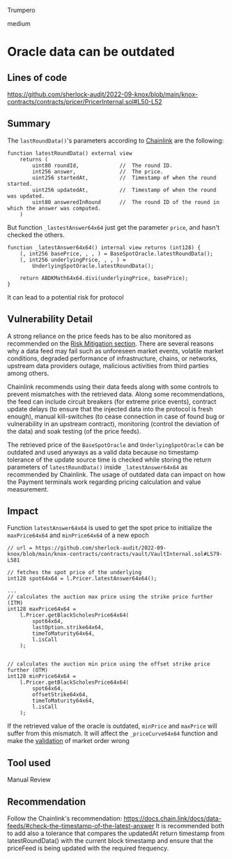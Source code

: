 Trumpero

medium

# Oracle data can be outdated

## Lines of code
https://github.com/sherlock-audit/2022-09-knox/blob/main/knox-contracts/contracts/pricer/PricerInternal.sol#L50-L52

## Summary
The `lastRoundData()`'s parameters according to [Chainlink](https://docs.chain.link/docs/data-feeds/price-feeds/api-reference/) are the following:
```solidity=
function latestRoundData() external view
    returns (
        uint80 roundId,             //  The round ID.
        int256 answer,              //  The price.
        uint256 startedAt,          //  Timestamp of when the round started.
        uint256 updatedAt,          //  Timestamp of when the round was updated.
        uint80 answeredInRound      //  The round ID of the round in which the answer was computed.
    )
```

But function `_lastestAnswer64x64` just get the parameter `price`, and hasn't checked the others. 
```solidity=
function _latestAnswer64x64() internal view returns (int128) {
    (, int256 basePrice, , , ) = BaseSpotOracle.latestRoundData();
    (, int256 underlyingPrice, , , ) =
        UnderlyingSpotOracle.latestRoundData();

    return ABDKMath64x64.divi(underlyingPrice, basePrice);
}
```
It can lead to a potential risk for protocol 

## Vulnerability Detail
A strong reliance on the price feeds has to be also monitored as recommended on the [Risk Mitigation section](https://docs.chain.link/docs/data-feeds/selecting-data-feeds/#risk-mitigation). There are several reasons why a data feed may fail such as unforeseen market events, volatile market conditions, degraded performance of infrastructure, chains, or networks, upstream data providers outage, malicious activities from third parties among others.

Chainlink recommends using their data feeds along with some controls to prevent mismatches with the retrieved data. Along some recommendations, the feed can include circuit breakers (for extreme price events), contract update delays (to ensure that the injected data into the protocol is fresh enough), manual kill-switches (to cease connection in case of found bug or vulnerability in an upstream contract), monitoring (control the deviation of the data) and soak testing (of the price feeds).

The retrieved price of the `BaseSpotOracle` and `UnderlyingSpotOracle` can be outdated and used anyways as a valid data because no timestamp tolerance of the update source time is checked while storing the return parameters of `latestRoundData()` inside `_latestAnswer64x64` as recommended by Chainlink. The usage of outdated data can impact on how the Payment terminals work regarding pricing calculation and value measurement.

## Impact
Function `latestAnswer64x64` is used to get the spot price to initialize the `maxPrice64x64` and `minPrice64x64` of a new epoch 
```solidity=
// url = https://github.com/sherlock-audit/2022-09-knox/blob/main/knox-contracts/contracts/vault/VaultInternal.sol#L579-L581

// fetches the spot price of the underlying
int128 spot64x64 = l.Pricer.latestAnswer64x64();

...
// calculates the auction max price using the strike price further (ITM)
int128 maxPrice64x64 =
    l.Pricer.getBlackScholesPrice64x64(
        spot64x64,
        lastOption.strike64x64,
        timeToMaturity64x64,
        l.isCall
    );


// calculates the auction min price using the offset strike price further (OTM)
int128 minPrice64x64 =
    l.Pricer.getBlackScholesPrice64x64(
        spot64x64,
        offsetStrike64x64,
        timeToMaturity64x64,
        l.isCall
    );
```
If the retrieved value of the oracle is outdated, `minPrice` and `maxPrice` will suffer from this mismatch. It will affect the `_priceCurve64x64` function and make the [validation](https://github.com/sherlock-audit/2022-09-knox/blob/main/knox-contracts/contracts/auction/AuctionInternal.sol#L500-L513) of market order wrong

## Tool used
Manual Review

## Recommendation
Follow the Chainlink's recommendation:
https://docs.chain.link/docs/data-feeds/#check-the-timestamp-of-the-latest-answer
It is recommended both to add also a tolerance that compares the updatedAt return timestamp from latestRoundData() with the current block timestamp and ensure that the priceFeed is being updated with the required frequency.
